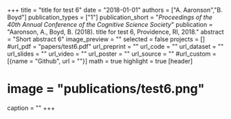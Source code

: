 +++
title = "title for test 6"
date = "2018-01-01"
authors = ["A. Aaronson","B. Boyd"]
publication_types = ["1"]
publication_short = "_Proceedings of the 40th Annual Conference of the Cognitive Science Society_"
publication = "Aaronson, A., Boyd, B. (2018). title for test 6, Providence, RI, 2018."
abstract = "Short abstract 6"
image_preview = ""
selected = false
projects = []
#url_pdf = "papers/test6.pdf"
url_preprint = ""
url_code = ""
url_dataset = ""
url_slides = ""
url_video = ""
url_poster = ""
url_source = ""
#url_custom = [{name = "Github", url = ""}]
math = true
highlight = true
[header]
# image = "publications/test6.png"
caption = ""
+++